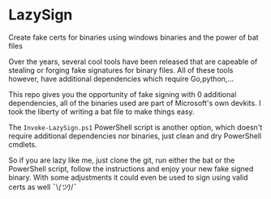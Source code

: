 # LazySign
Create fake certs for binaries using windows binaries and the power of bat files

Over the years, several cool tools have been released that are capeable of stealing or forging fake signatures for binary files. 
All of these tools however, have additional dependencies which require Go,python,... 

This repo gives you the opportunity of fake signing with 0 additional dependencies, all of the binaries used are part of Microsoft's own devkits. 
I took the liberty of writing a bat file to make things easy.

The `Invoke-LazySign.ps1` PowerShell script is another option, which doesn't require additional dependencies nor binaries, just clean and dry PowerShell cmdlets.

So if you are lazy like me, just clone the git, run either the bat or the PowerShell script, follow the instructions and enjoy your new fake signed binary. 
With some adjustments it could even be used to sign using valid certs as well ¯\\_(ツ)_/¯

 